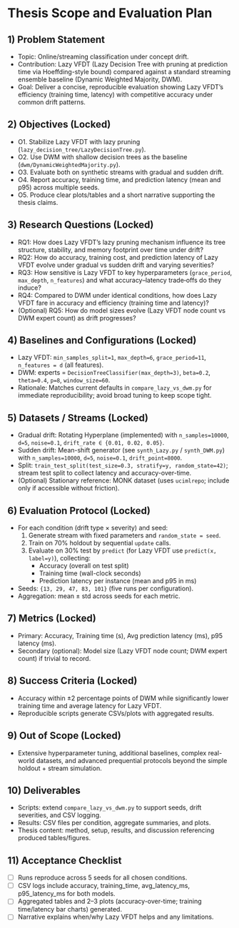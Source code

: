 # Thesis Scope and Evaluation Plan

## 1) Problem Statement
- Topic: Online/streaming classification under concept drift.
- Contribution: Lazy VFDT (Lazy Decision Tree with pruning at prediction time via Hoeffding-style bound) compared against a standard streaming ensemble baseline (Dynamic Weighted Majority, DWM).
- Goal: Deliver a concise, reproducible evaluation showing Lazy VFDT’s efficiency (training time, latency) with competitive accuracy under common drift patterns.

## 2) Objectives (Locked)
- O1. Stabilize Lazy VFDT with lazy pruning (`lazy_decision_tree/LazyDecisionTree.py`).
- O2. Use DWM with shallow decision trees as the baseline (`dwm/DynamicWeightedMajority.py`).
- O3. Evaluate both on synthetic streams with gradual and sudden drift.
- O4. Report accuracy, training time, and prediction latency (mean and p95) across multiple seeds.
- O5. Produce clear plots/tables and a short narrative supporting the thesis claims.

## 3) Research Questions (Locked)
- RQ1: How does Lazy VFDT’s lazy pruning mechanism influence its tree structure, stability, and memory footprint over time under drift?
- RQ2: How do accuracy, training cost, and prediction latency of Lazy VFDT evolve under gradual vs sudden drift and varying severities?
- RQ3: How sensitive is Lazy VFDT to key hyperparameters (`grace_period`, `max_depth`, `n_features`) and what accuracy–latency trade‑offs do they induce?
- RQ4: Compared to DWM under identical conditions, how does Lazy VFDT fare in accuracy and efficiency (training time and latency)?
- (Optional) RQ5: How do model sizes evolve (Lazy VFDT node count vs DWM expert count) as drift progresses?

## 4) Baselines and Configurations (Locked)
- Lazy VFDT: `min_samples_split=1`, `max_depth=6`, `grace_period=11`, `n_features = d` (all features).
- DWM: experts = `DecisionTreeClassifier(max_depth=3)`, `beta=0.2`, `theta=0.4`, `p=8`, `window_size=60`.
- Rationale: Matches current defaults in `compare_lazy_vs_dwm.py` for immediate reproducibility; avoid broad tuning to keep scope tight.

## 5) Datasets / Streams (Locked)
- Gradual drift: Rotating Hyperplane (implemented) with `n_samples=10000`, `d=5`, `noise=0.1`, `drift_rate ∈ {0.01, 0.02, 0.05}`.
- Sudden drift: Mean-shift generator (see `synth_Lazy.py` / `synth_DWM.py`) with `n_samples=10000`, `d=5`, `noise=0.1`, `drift_point=8000`.
- Split: `train_test_split(test_size=0.3, stratify=y, random_state=42)`; stream test split to collect latency and accuracy-over-time.
- (Optional) Stationary reference: MONK dataset (uses `ucimlrepo`; include only if accessible without friction).

## 6) Evaluation Protocol (Locked)
- For each condition (drift type × severity) and seed:
  1. Generate stream with fixed parameters and `random_state = seed`.
  2. Train on 70% holdout by sequential `update` calls.
  3. Evaluate on 30% test by `predict` (for Lazy VFDT use `predict(x, label=y)`), collecting:
     - Accuracy (overall on test split)
     - Training time (wall-clock seconds)
     - Prediction latency per instance (mean and p95 in ms)
- Seeds: `{13, 29, 47, 83, 101}` (five runs per configuration).
- Aggregation: mean ± std across seeds for each metric.

## 7) Metrics (Locked)
- Primary: Accuracy, Training time (s), Avg prediction latency (ms), p95 latency (ms).
- Secondary (optional): Model size (Lazy VFDT node count; DWM expert count) if trivial to record.

## 8) Success Criteria (Locked)
- Accuracy within ±2 percentage points of DWM while significantly lower training time and average latency for Lazy VFDT.
- Reproducible scripts generate CSVs/plots with aggregated results.

## 9) Out of Scope (Locked)
- Extensive hyperparameter tuning, additional baselines, complex real-world datasets, and advanced prequential protocols beyond the simple holdout + stream simulation.

## 10) Deliverables
- Scripts: extend `compare_lazy_vs_dwm.py` to support seeds, drift severities, and CSV logging.
- Results: CSV files per condition, aggregate summaries, and plots.
- Thesis content: method, setup, results, and discussion referencing produced tables/figures.

## 11) Acceptance Checklist
- [ ] Runs reproduce across 5 seeds for all chosen conditions.
- [ ] CSV logs include accuracy, training_time, avg_latency_ms, p95_latency_ms for both models.
- [ ] Aggregated tables and 2–3 plots (accuracy-over-time; training time/latency bar charts) generated.
- [ ] Narrative explains when/why Lazy VFDT helps and any limitations.
